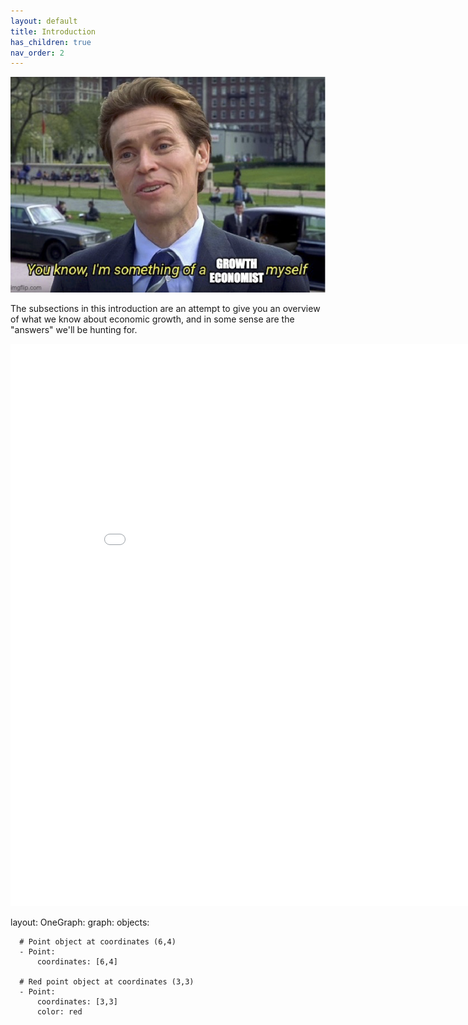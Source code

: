 ```yaml
---
layout: default
title: Introduction
has_children: true
nav_order: 2
---
```


![Meme](meme_intro.png)

The subsections in this introduction are an attempt to give you an overview of what we know about economic growth, and in some sense are the "answers" we'll be hunting for. 

<iframe width="900" height="900" frameborder="0" scrolling="no" src="../plotly/hello-world.html"></iframe>




<div class="kg-container">

layout:
  OneGraph:
    graph:
      objects:

      # Point object at coordinates (6,4)
      - Point:
          coordinates: [6,4]

      # Red point object at coordinates (3,3)
      - Point:
          coordinates: [3,3]
          color: red

</div>